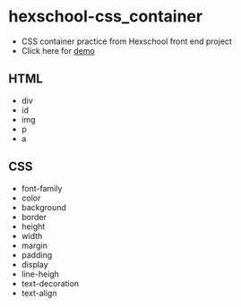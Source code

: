 # hexschool-css_container
- CSS container practice from Hexschool front end project
- Click here for [demo](https://vu3xk41997.github.io/hexschool-css_container/)

## HTML
* div
* id
* img
* p
* a

## CSS
* font-family
* color
* background
* border
* height
* width
* margin
* padding
* display
* line-heigh
* text-decoration
* text-align